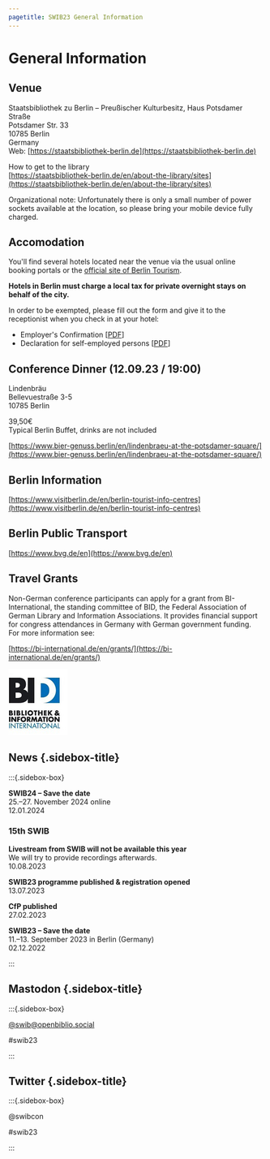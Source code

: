 ```yaml
---
pagetitle: SWIB23 General Information
---
```


<div id="main">

# General Information

## Venue

Staatsbibliothek zu Berlin – Preußischer Kulturbesitz, Haus Potsdamer Straße\
Potsdamer Str. 33\
10785 Berlin\
Germany\
Web: [https://staatsbibliothek-berlin.de](https://staatsbibliothek-berlin.de)

How to get to the library\
[https://staatsbibliothek-berlin.de/en/about-the-library/sites](https://staatsbibliothek-berlin.de/en/about-the-library/sites)

Organizational note: Unfortunately there is only a small number of power sockets available at the location, so please bring your mobile device fully charged.

<div id="accomodation">

## Accomodation

You'll find several hotels located near the venue via the usual online booking portals or the [official site of Berlin Tourism](https://www.visitberlin.de/en/hotels-berlin).

**Hotels in Berlin must charge a local tax for private overnight stays on behalf of the city.**

In order to be exempted, please fill out the form and give it to the receptionist when you check in at your hotel:

* Employer's Confirmation \[[PDF](https://www.berlin.de/sen/finanzen/steuern/downloads/city-tax_employer-s_attestation_.pdf?ts=1649931232)\]
* Declaration for self-employed persons \[[PDF](https://www.berlin.de/sen/finanzen/steuern/downloads/city-tax_self-attestation_.pdf?ts=1649931232)\]


</div>

<div id="conference-dinner">

## Conference Dinner (12.09.23 / 19:00)

Lindenbräu\
Bellevuestraße 3-5<br> 
10785 Berlin

39,50€\
Typical Berlin Buffet, drinks are not included

[https://www.bier-genuss.berlin/en/lindenbraeu-at-the-potsdamer-square/](https://www.bier-genuss.berlin/en/lindenbraeu-at-the-potsdamer-square/)

</div>

<div id="berlin-information">

## Berlin Information

[https://www.visitberlin.de/en/berlin-tourist-info-centres](https://www.visitberlin.de/en/berlin-tourist-info-centres)

</div>

<div id="berlin-public-transport">

## Berlin Public Transport

[https://www.bvg.de/en](https://www.bvg.de/en)

</div>

<div id="travel-grants">

## Travel Grants

Non-German conference participants can apply for a grant from BI-International, the standing committee of BID, the Federal Association of German Library and Information Associations. It provides financial support for congress attendances in Germany with German government funding. For more information see: 

[https://bi-international.de/en/grants/](https://bi-international.de/en/grants/)

<img src="images/bid-logo.jpg" alt="Logo von BI International" />

</div>

</div>

<div id="sidebar">

## News {.sidebox-title}

:::{.sidebox-box}

**SWIB24 – Save the date**\
25.–27. November 2024 online\
12.01.2024

### 15th SWIB

**Livestream from SWIB will not be available this year**\
We will try to provide recordings afterwards.\
10.08.2023

**SWIB23 programme published & registration opened**\
13.07.2023

**CfP published**\
27.02.2023

**SWIB23 – Save the date**\
11.–13. September 2023 in Berlin (Germany)\
02.12.2022

:::


## Mastodon {.sidebox-title}

:::{.sidebox-box}

[\@swib@openbiblio.social](https://openbiblio.social/@swib)

#swib23

:::

## Twitter {.sidebox-title}

:::{.sidebox-box}

@swibcon

#swib23

:::

</div>



